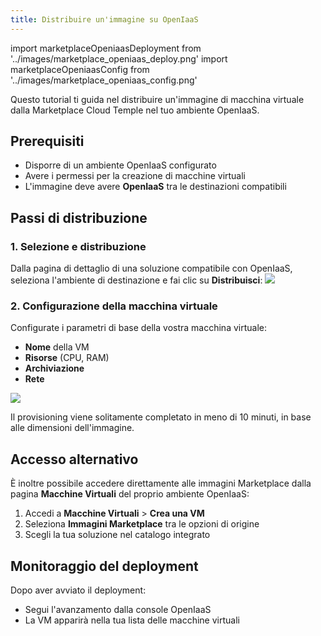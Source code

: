 ```yaml
---
title: Distribuire un'immagine su OpenIaaS
---
```

import marketplaceOpeniaasDeployment from '../images/marketplace_openiaas_deploy.png'
import marketplaceOpeniaasConfig from '../images/marketplace_openiaas_config.png'

Questo tutorial ti guida nel distribuire un'immagine di macchina virtuale dalla Marketplace Cloud Temple nel tuo ambiente OpenIaaS.

## Prerequisiti

- Disporre di un ambiente OpenIaaS configurato
- Avere i permessi per la creazione di macchine virtuali
- L'immagine deve avere **OpenIaaS** tra le destinazioni compatibili

## Passi di distribuzione

### 1. Selezione e distribuzione

Dalla pagina di dettaglio di una soluzione compatibile con OpenIaaS, seleziona l'ambiente di destinazione e fai clic su **Distribuisci**:
<img src={marketplaceOpeniaasDeployment} />

### 2. Configurazione della macchina virtuale

Configurate i parametri di base della vostra macchina virtuale:
- **Nome** della VM
- **Risorse** (CPU, RAM)
- **Archiviazione**
- **Rete**

<img src={marketplaceOpeniaasConfig} />

Il provisioning viene solitamente completato in meno di 10 minuti, in base alle dimensioni dell'immagine.

## Accesso alternativo

È inoltre possibile accedere direttamente alle immagini Marketplace dalla pagina **Macchine Virtuali** del proprio ambiente OpenIaaS:

1. Accedi a **Macchine Virtuali** > **Crea una VM**
2. Seleziona **Immagini Marketplace** tra le opzioni di origine
3. Scegli la tua soluzione nel catalogo integrato

## Monitoraggio del deployment

Dopo aver avviato il deployment:
- Segui l'avanzamento dalla console OpenIaaS
- La VM apparirà nella tua lista delle macchine virtuali
